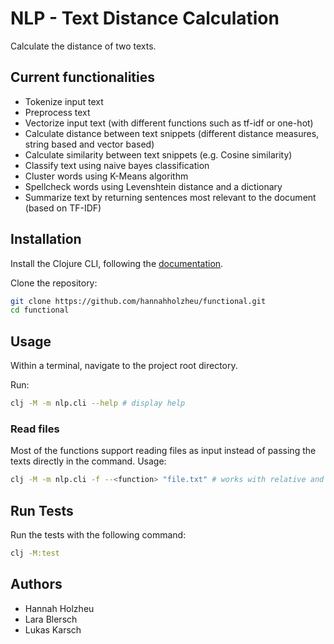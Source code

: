 # NLP - Text Distance Calculation

Calculate the distance of two texts.

## Current functionalities

* Tokenize input text 
* Preprocess text 
* Vectorize input text (with different functions such as tf-idf or one-hot)
* Calculate distance between text snippets (different distance measures, string based and vector based)
* Calculate similarity between text snippets (e.g. Cosine similarity)
* Classify text using naive bayes classification 
* Cluster words using K-Means algorithm 
* Spellcheck words using Levenshtein distance and a dictionary 
* Summarize text by returning sentences most relevant to the document (based on TF-IDF)

## Installation

Install the Clojure CLI, following the [documentation](https://clojure.org/guides/install_clojure).

Clone the repository:
```bash
git clone https://github.com/hannahholzheu/functional.git
cd functional
```

## Usage

Within a terminal, navigate to the project root directory.

Run:
```bash
clj -M -m nlp.cli --help # display help 
```

### Read files 

Most of the functions support reading files as input instead of passing the texts directly in the command. Usage:

```bash
clj -M -m nlp.cli -f --<function> "file.txt" # works with relative and absolute paths 
```

## Run Tests

Run the tests with the following command:
```bash
clj -M:test
```

## Authors
- Hannah Holzheu
- Lara Blersch
- Lukas Karsch
